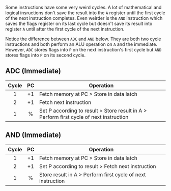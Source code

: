 ﻿Some instructions have some very weird cycles. A lot of mathematical and logical insructions don't
save the result into the `A` register until the first cycle of the next instruction completes. Even
weirder is the `AND` instruction which saves the flags register on its last cycle but doesn't save
its result into register `A` until after the first cycle of the next instruction.

Notice the difference between `ADC` and `AND` below. They are both two cycle instructions and both
perform an ALU operation on `A` and the immediate. However, `ADC` stores flags into `P` on the next
instruction's first cycle but `AND` stores flags into `P` on its second cycle.

## ADC (Immediate)

| Cycle | PC | Operation                                                                               |
|:-----:|:--:|-----------------------------------------------------------------------------------------|
|   1   | +1 | Fetch memory at PC > Store in data latch                                                |
|   2   | +1 | Fetch next instruction                                                                  |
|   1   |  % | Set P according to result > Store result in A > Perform first cycle of next instruction |

## AND (Immediate)

| Cycle | PC | Operation                                                   |
|:-----:|:--:|-------------------------------------------------------------|
|   1   | +1 | Fetch memory at PC > Store in data latch                    |
|   2   | +1 | Set P according to result > Fetch next instruction          |
|   1   |  % | Store result in A > Perform first cycle of next instruction |